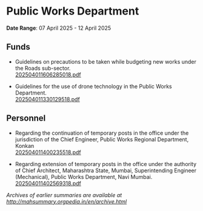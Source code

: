 # Public Works Department

**Date Range**: 07 April 2025 - 12 April 2025


## Funds
- Guidelines on precautions to be taken while budgeting new works under the Roads sub-sector.\
  [202504011606285018.pdf](https://gr.maharashtra.gov.in/Site/Upload/Government%20Resolutions/English/202504011606285018.pdf)

- Guidelines for the use of drone technology in the Public Works Department.\
  [202504011330129518.pdf](https://gr.maharashtra.gov.in/Site/Upload/Government%20Resolutions/English/202504011330129518.pdf)

## Personnel
- Regarding the continuation of temporary posts in the office under the jurisdiction of the Chief Engineer, Public Works Regional Department, Konkan\
  [202504011400235518.pdf](https://gr.maharashtra.gov.in/Site/Upload/Government%20Resolutions/English/202504011400235518.pdf)

- Regarding extension of temporary posts in the office under the authority of Chief Architect, Maharashtra State, Mumbai, Superintending Engineer (Mechanical), Public Works Department, Navi Mumbai.\
  [202504011402569318.pdf](https://gr.maharashtra.gov.in/Site/Upload/Government%20Resolutions/English/202504011402569318.pdf)


*Archives of earlier summaries are available at http://mahsummary.orgpedia.in/en/archive.html*